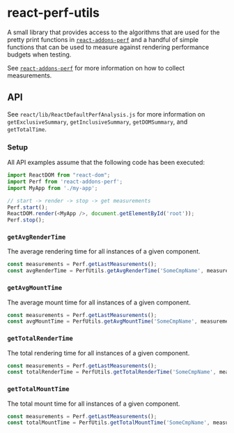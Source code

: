 # react-perf-utils
A small library that provides access to the algorithms that are used for the pretty print
functions in [`react-addons-perf`](https://facebook.github.io/react/docs/perf.html)
and a handful of simple functions that can be used to measure against rendering performance
budgets when testing.

See [`react-addons-perf`](https://facebook.github.io/react/docs/perf.html) for more information on
how to collect measurements.

## API
See `react/lib/ReactDefaultPerfAnalysis.js` for more information on `getExclusiveSummary`,
`getInclusiveSummary`, `getDOMSummary`, and `getTotalTime`.

### Setup
All API examples assume that the following code has been executed:

```javascript
import ReactDOM from "react-dom";
import Perf from 'react-addons-perf';
import MyApp from './my-app';

// start -> render -> stop -> get measurements
Perf.start();
ReactDOM.render(<MyApp />, document.getElementById('root'));
Perf.stop();
```

### `getAvgRenderTime`
The average rendering time for all instances of a given component.

```javascript
const measurements = Perf.getLastMeasurements();
const avgRenderTime = PerfUtils.getAvgRenderTime('SomeCmpName', measurements);
```

### `getAvgMountTime`
The average mount time for all instances of a given component.

```javascript
const measurements = Perf.getLastMeasurements();
const avgMountTime = PerfUtils.getAvgMountTime('SomeCmpName', measurements);
```

### `getTotalRenderTime`
The total rendering time for all instances of a given component.

```javascript
const measurements = Perf.getLastMeasurements();
const totalRenderTime = PerfUtils.getTotalRenderTime('SomeCmpName', measurements);
```

### `getTotalMountTime`
The total mount time for all instances of a given component.

```javascript
const measurements = Perf.getLastMeasurements();
const totalMountTime = PerfUtils.getTotalMountTime('SomeCmpName', measurements);
```